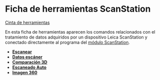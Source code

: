# Ficha de herramientas ScanStation

[Cinta de herramientas](../cinta-de-herramientas/)

En esta ficha de herramientas aparecen los comandos relacionados con el tratamiento de datos adquiridos por un dispositivo Leica ScanStation y conectado directamente al programa del [módulo ScanStation](../modulo-scanstation/).

* ****[**Escanear**](../modulo-scanstation/escanear.md)****
* ****[**Datos escáner**](../modulo-scanstation/datos-escaner.md)****
* ****[**Comparación 3D**](../modulo-scanstation/comparacion-3d.md)****
* ****[**Escaneado Auto**](../modulo-scanstation/escaneado-auto.md)****
* ****[**Imagen 360**](../modulo-scanstation/imagen-360.md)****
